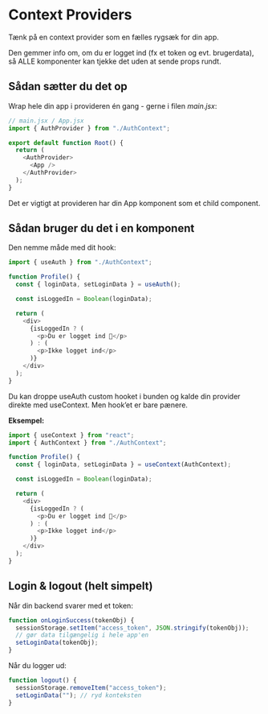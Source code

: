 # Context Providers
Tænk på en context provider som en fælles rygsæk for din app. 

Den gemmer info om, om du er logget ind (fx et token og evt. brugerdata), så ALLE komponenter kan tjekke det uden at sende props rundt.

## Sådan sætter du det op
Wrap hele din app i provideren én gang - gerne i filen *main.jsx*:


```js
// main.jsx / App.jsx
import { AuthProvider } from "./AuthContext";

export default function Root() {
  return (
    <AuthProvider>
      <App />
    </AuthProvider>
  );
}
```
Det er vigtigt at provideren har din App komponent som et child component.
## Sådan bruger du det i en komponent
Den nemme måde med dit hook:
```js
import { useAuth } from "./AuthContext";

function Profile() {
  const { loginData, setLoginData } = useAuth();

  const isLoggedIn = Boolean(loginData);

  return (
    <div>
      {isLoggedIn ? (
        <p>Du er logget ind 🎉</p>
      ) : (
        <p>Ikke logget ind</p>
      )}
    </div>
  );
}
```
Du kan droppe useAuth custom hooket i bunden og kalde din provider direkte med useContext. Men hook’et er bare pænere.

**Eksempel:**
```js
import { useContext } from "react";
import { AuthContext } from "./AuthContext";

function Profile() {
  const { loginData, setLoginData } = useContext(AuthContext);

  const isLoggedIn = Boolean(loginData);

  return (
    <div>
      {isLoggedIn ? (
        <p>Du er logget ind 🎉</p>
      ) : (
        <p>Ikke logget ind</p>
      )}
    </div>
  );
}
```
## Login & logout (helt simpelt)
Når din backend svarer med et token:
```js
function onLoginSuccess(tokenObj) {
  sessionStorage.setItem("access_token", JSON.stringify(tokenObj));
  // gør data tilgængelig i hele app'en
  setLoginData(tokenObj);
}
```
Når du logger ud:
```js
function logout() {
  sessionStorage.removeItem("access_token");
  setLoginData(""); // ryd konteksten
}
```